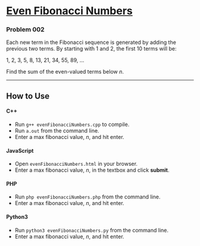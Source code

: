 # [Even Fibonacci Numbers](https://projecteuler.net/problem=2)

### Problem 002

Each new term in the Fibonacci sequence is generated by adding the previous two terms. By starting with 1 and 2, the first 10 terms will be:

1, 2, 3, 5, 8, 13, 21, 34, 55, 89, ...

Find the sum of the even-valued terms below *n*.

---

## How to Use

#### **C++**

* Run `g++ evenFibonacciNumbers.cpp` to compile.
* Run `a.out` from the command line.
* Enter a max fibonacci value, *n*, and hit enter.

#### **JavaScript**

* Open `evenFibonacciNumbers.html` in your browser.
* Enter a max fibonacci value, *n*, in the textbox and click **submit**.

#### **PHP**

* Run `php evenFibonacciNumbers.php` from the command line.
* Enter a max fibonacci value, *n*, and hit enter.

#### **Python3**

* Run `python3 evenFibonacciNumbers.py` from the command line.
* Enter a max fibonacci value, *n*, and hit enter.
